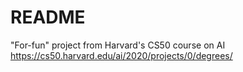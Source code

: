# README

"For-fun" project from Harvard's CS50 course on AI
https://cs50.harvard.edu/ai/2020/projects/0/degrees/

